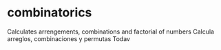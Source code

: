 # combinatorics
Calculates arrengements, combinations and factorial of numbers
Calcula arreglos, combinaciones y permutas
Todav
